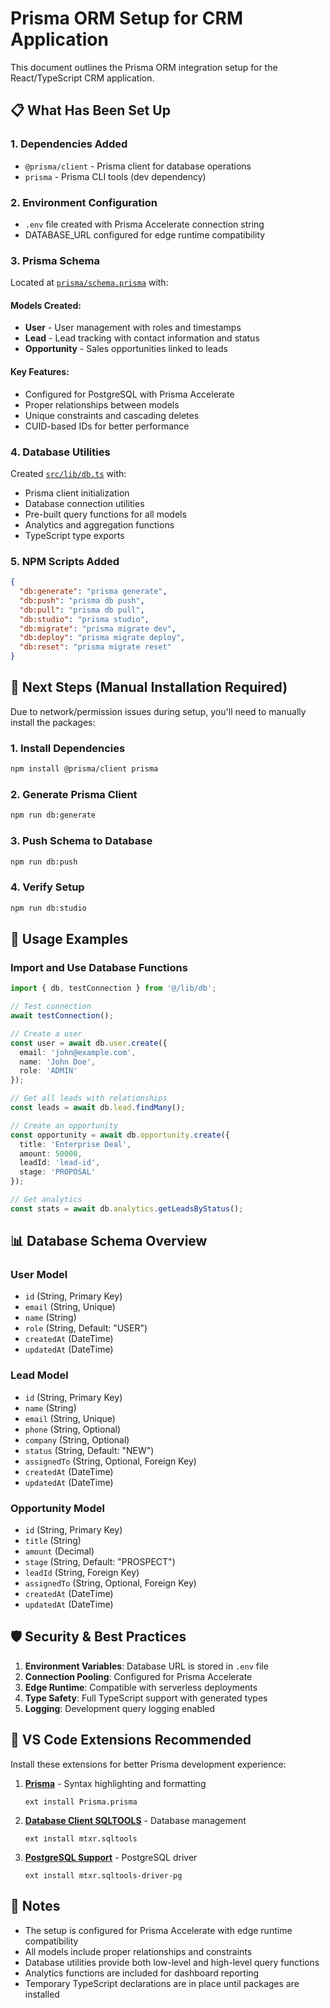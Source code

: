 # Prisma ORM Setup for CRM Application

This document outlines the Prisma ORM integration setup for the React/TypeScript CRM application.

## 📋 What Has Been Set Up

### 1. Dependencies Added
- `@prisma/client` - Prisma client for database operations
- `prisma` - Prisma CLI tools (dev dependency)

### 2. Environment Configuration
- `.env` file created with Prisma Accelerate connection string
- DATABASE_URL configured for edge runtime compatibility

### 3. Prisma Schema
Located at [`prisma/schema.prisma`](prisma/schema.prisma:1) with:

#### Models Created:
- **User** - User management with roles and timestamps
- **Lead** - Lead tracking with contact information and status
- **Opportunity** - Sales opportunities linked to leads

#### Key Features:
- Configured for PostgreSQL with Prisma Accelerate
- Proper relationships between models
- Unique constraints and cascading deletes
- CUID-based IDs for better performance

### 4. Database Utilities
Created [`src/lib/db.ts`](src/lib/db.ts:1) with:
- Prisma client initialization
- Database connection utilities
- Pre-built query functions for all models
- Analytics and aggregation functions
- TypeScript type exports

### 5. NPM Scripts Added
```json
{
  "db:generate": "prisma generate",
  "db:push": "prisma db push",
  "db:pull": "prisma db pull", 
  "db:studio": "prisma studio",
  "db:migrate": "prisma migrate dev",
  "db:deploy": "prisma migrate deploy",
  "db:reset": "prisma migrate reset"
}
```

## 🚀 Next Steps (Manual Installation Required)

Due to network/permission issues during setup, you'll need to manually install the packages:

### 1. Install Dependencies
```bash
npm install @prisma/client prisma
```

### 2. Generate Prisma Client
```bash
npm run db:generate
```

### 3. Push Schema to Database
```bash
npm run db:push
```

### 4. Verify Setup
```bash
npm run db:studio
```

## 🔧 Usage Examples

### Import and Use Database Functions
```typescript
import { db, testConnection } from '@/lib/db';

// Test connection
await testConnection();

// Create a user
const user = await db.user.create({
  email: 'john@example.com',
  name: 'John Doe',
  role: 'ADMIN'
});

// Get all leads with relationships
const leads = await db.lead.findMany();

// Create an opportunity
const opportunity = await db.opportunity.create({
  title: 'Enterprise Deal',
  amount: 50000,
  leadId: 'lead-id',
  stage: 'PROPOSAL'
});

// Get analytics
const stats = await db.analytics.getLeadsByStatus();
```

## 📊 Database Schema Overview

### User Model
- `id` (String, Primary Key)
- `email` (String, Unique)
- `name` (String)
- `role` (String, Default: "USER")
- `createdAt` (DateTime)
- `updatedAt` (DateTime)

### Lead Model  
- `id` (String, Primary Key)
- `name` (String)
- `email` (String, Unique)
- `phone` (String, Optional)
- `company` (String, Optional)
- `status` (String, Default: "NEW")
- `assignedTo` (String, Optional, Foreign Key)
- `createdAt` (DateTime)
- `updatedAt` (DateTime)

### Opportunity Model
- `id` (String, Primary Key)
- `title` (String)
- `amount` (Decimal)
- `stage` (String, Default: "PROSPECT")
- `leadId` (String, Foreign Key)
- `assignedTo` (String, Optional, Foreign Key)
- `createdAt` (DateTime)
- `updatedAt` (DateTime)

## 🛡️ Security & Best Practices

1. **Environment Variables**: Database URL is stored in `.env` file
2. **Connection Pooling**: Configured for Prisma Accelerate
3. **Edge Runtime**: Compatible with serverless deployments
4. **Type Safety**: Full TypeScript support with generated types
5. **Logging**: Development query logging enabled

## 🔗 VS Code Extensions Recommended

Install these extensions for better Prisma development experience:

1. **[Prisma](https://marketplace.visualstudio.com/items?itemName=Prisma.prisma)** - Syntax highlighting and formatting
   ```
   ext install Prisma.prisma
   ```

2. **[Database Client SQLTOOLS](https://marketplace.visualstudio.com/items?itemName=mtxr.sqltools)** - Database management
   ```
   ext install mtxr.sqltools
   ```

3. **[PostgreSQL Support](https://marketplace.visualstudio.com/items?itemName=mtxr.sqltools-driver-pg)** - PostgreSQL driver
   ```
   ext install mtxr.sqltools-driver-pg
   ```

## 📝 Notes

- The setup is configured for Prisma Accelerate with edge runtime compatibility
- All models include proper relationships and constraints
- Database utilities provide both low-level and high-level query functions
- Analytics functions are included for dashboard reporting
- Temporary TypeScript declarations are in place until packages are installed